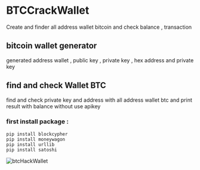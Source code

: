 # BTCCrackWallet
Create and finder all address wallet bitcoin and check balance , transaction 
## bitcoin wallet generator
generated address wallet , public key , private key , hex address and private key 

## find and check Wallet BTC
find and check private key and address with all address wallet btc and print result  with balance without use apikey

### first install package :

```
pip install blockcypher
pip install moneywagon
pip install urllib
pip install satoshi

```

![btcHackWallet](https://github.com/Pymmdrza/BTCCrackWallet/blob/main/Annotation%202022-01-14%20164100.png?raw=true)
